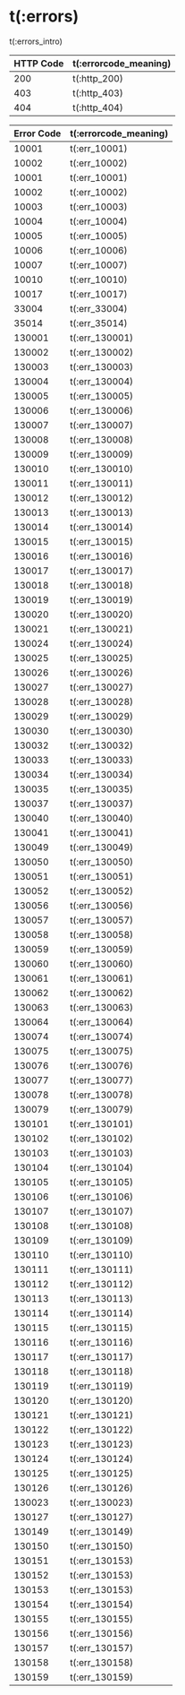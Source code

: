 # t(:errors)

t(:errors_intro)


HTTP Code | t(:errorcode_meaning)
---------- | -------
200 | t(:http_200)
403 | t(:http_403)
404 | t(:http_404)

Error Code | t(:errorcode_meaning)
---------- | -------
10001 | t(:err_10001)
10002 | t(:err_10002)
10001 | t(:err_10001)
10002 | t(:err_10002)
10003 | t(:err_10003)
10004 | t(:err_10004)
10005 | t(:err_10005)
10006 | t(:err_10006)
10007 | t(:err_10007)
10010 | t(:err_10010)
10017 | t(:err_10017)
33004 | t(:err_33004)
35014 | t(:err_35014)
130001 | t(:err_130001)
130002 | t(:err_130002)
130003 | t(:err_130003)
130004 | t(:err_130004)
130005 | t(:err_130005)
130006 | t(:err_130006)
130007 | t(:err_130007)
130008 | t(:err_130008)
130009 | t(:err_130009)
130010 | t(:err_130010)
130011 | t(:err_130011)
130012 | t(:err_130012)
130013 | t(:err_130013)
130014 | t(:err_130014)
130015 | t(:err_130015)
130016 | t(:err_130016)
130017 | t(:err_130017)
130018 | t(:err_130018)
130019 | t(:err_130019)
130020 | t(:err_130020)
130021 | t(:err_130021)
130024 | t(:err_130024)
130025 | t(:err_130025)
130026 | t(:err_130026)
130027 | t(:err_130027)
130028 | t(:err_130028)
130029 | t(:err_130029)
130030 | t(:err_130030)
130032 | t(:err_130032)
130033 | t(:err_130033)
130034 | t(:err_130034)
130035 | t(:err_130035)
130037 | t(:err_130037)
130040 | t(:err_130040)
130041 | t(:err_130041)
130049 | t(:err_130049)
130050 | t(:err_130050)
130051 | t(:err_130051)
130052 | t(:err_130052)
130056 | t(:err_130056)
130057 | t(:err_130057)
130058 | t(:err_130058)
130059 | t(:err_130059)
130060 | t(:err_130060)
130061 | t(:err_130061)
130062 | t(:err_130062)
130063 | t(:err_130063)
130064 | t(:err_130064)
130074 | t(:err_130074)
130075 | t(:err_130075)
130076 | t(:err_130076)
130077 | t(:err_130077)
130078 | t(:err_130078)
130079 | t(:err_130079)
130101 | t(:err_130101)
130102 | t(:err_130102)
130103 | t(:err_130103)
130104 | t(:err_130104)
130105 | t(:err_130105)
130106 | t(:err_130106)
130107 | t(:err_130107)
130108 | t(:err_130108)
130109 | t(:err_130109)
130110 | t(:err_130110)
130111 | t(:err_130111)
130112 | t(:err_130112)
130113 | t(:err_130113)
130114 | t(:err_130114)
130115 | t(:err_130115)
130116 | t(:err_130116)
130117 | t(:err_130117)
130118 | t(:err_130118)
130119 | t(:err_130119)
130120 | t(:err_130120)
130121 | t(:err_130121)
130122 | t(:err_130122)
130123 | t(:err_130123)
130124 | t(:err_130124)
130125 | t(:err_130125)
130126 | t(:err_130126)
130023 | t(:err_130023)
130127 | t(:err_130127)
130149 | t(:err_130149)
130150 | t(:err_130150)
130151 | t(:err_130153)
130152 | t(:err_130153)
130153 | t(:err_130153)
130154 | t(:err_130154)
130155 | t(:err_130155)
130156 | t(:err_130156)
130157 | t(:err_130157)
130158 | t(:err_130158)
130159 | t(:err_130159)
